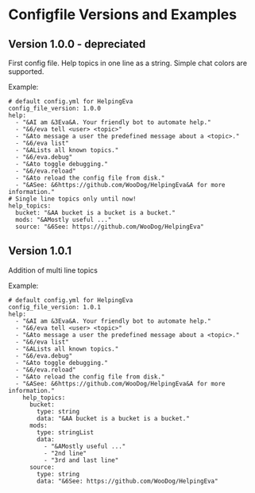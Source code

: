 # Configfile Versions and Examples

## Version 1.0.0 - depreciated

First config file. Help topics in one line as a string.
Simple chat colors are supported.

Example:

    # default config.yml for HelpingEva
	config_file_version: 1.0.0
	help:
	  - "&AI am &3Eva&A. Your friendly bot to automate help."
	  - "&6/eva tell <user> <topic>"
	  - "&Ato message a user the predefined message about a <topic>."
	  - "&6/eva list"
	  - "&ALists all known topics."
	  - "&6/eva.debug"
	  - "&Ato toggle debugging."
	  - "&6/eva.reload"
	  - "&Ato reload the config file from disk."
	  - "&ASee: &6https://github.com/WooDog/HelpingEva&A for more information."
	# Single line topics only until now!
	help_topics:
	  bucket: "&AA bucket is a bucket is a bucket."
	  mods: "&AMostly useful ..."
	  source: "&6See: https://github.com/WooDog/HelpingEva"  
	  
## Version 1.0.1

Addition of multi line topics

Example:

    # default config.yml for HelpingEva
	config_file_version: 1.0.1
	help:
	  - "&AI am &3Eva&A. Your friendly bot to automate help."
	  - "&6/eva tell <user> <topic>"
	  - "&Ato message a user the predefined message about a <topic>."
	  - "&6/eva list"
	  - "&ALists all known topics."
	  - "&6/eva.debug"
	  - "&Ato toggle debugging."
	  - "&6/eva.reload"
	  - "&Ato reload the config file from disk."
	  - "&ASee: &6https://github.com/WooDog/HelpingEva&A for more information."
		help_topics:
		  bucket: 
		    type: string 
		    data: "&AA bucket is a bucket is a bucket."
		  mods: 
		    type: stringList
		    data: 
		      - "&AMostly useful ..."
		      - "2nd line"
		      - "3rd and last line"
		  source: 
		    type: string
		    data: "&6See: https://github.com/WooDog/HelpingEva"  

